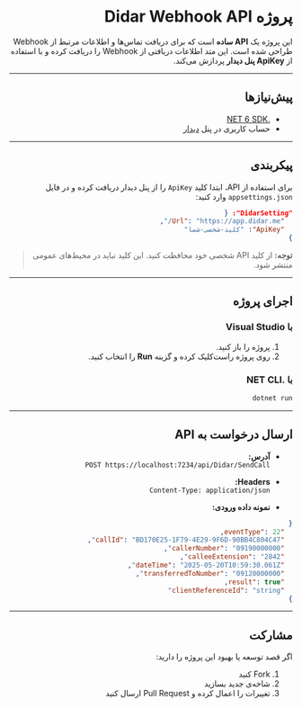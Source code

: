 <div dir="rtl">

# پروژه Didar Webhook API

این پروژه یک **API ساده** است که برای دریافت تماس‌ها و اطلاعات مرتبط از Webhook طراحی شده است. این متد اطلاعات دریافتی از Webhook را دریافت کرده و با استفاده از **ApiKey پنل دیدار** پردازش می‌کند. 

---

## پیش‌نیازها

- [.NET 6 SDK](https://dotnet.microsoft.com/en-us/download)
- حساب کاربری در پنل [دیدار](https://app.didar.me/)

---

## پیکربندی

برای استفاده از API، ابتدا کلید `ApiKey` را از پنل دیدار دریافت کرده و در فایل `appsettings.json` وارد کنید:

```json
"DidarSetting": {
  "Url": "https://app.didar.me/",
  "ApiKey": "کلید-شخصی-شما"
}
```

> **توجه:** از کلید API شخصی خود محافظت کنید. این کلید نباید در محیط‌های عمومی منتشر شود.

---

## اجرای پروژه

### با Visual Studio

1. پروژه را باز کنید.
2. روی پروژه راست‌کلیک کرده و گزینه **Run** را انتخاب کنید.

### با .NET CLI

```bash
dotnet run
```

---

## ارسال درخواست به API

- **آدرس:**  
  `POST https://localhost:7234/api/Didar/SendCall`

- **Headers:**  
  `Content-Type: application/json`

- **نمونه داده ورودی:**

```json
{
  "eventType": 22,
  "callId": "BD170E25-1F79-4E29-9F6D-90BB4C804C47",
  "callerNumber": "09190000000",
  "calleeExtension": "2842",
  "dateTime": "2025-05-20T10:59:30.061Z",
  "transferredToNumber": "09120000000",
  "result": true,
  "clientReferenceId": "string"
}
```


---

## مشارکت

اگر قصد توسعه یا بهبود این پروژه را دارید:

1. Fork کنید
2. شاخه‌ی جدید بسازید
3. تغییرات را اعمال کرده و Pull Request ارسال کنید

</div>
